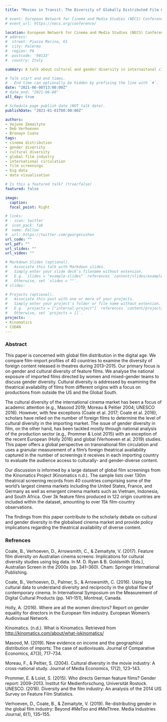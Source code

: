 ```yaml
---
title: "Movies in Transit: The Diversity of Globally Distributed Film Content"

# event: European Network for Cinema and Media Studies (NECS) Conference
# event_url: https://necs.org/conference/

location: European Network for Cinema and Media Studies (NECS) Conference, University of Palermo, Italy
# address:
#  street: Piazza Marina, 61
#  city: Palermo
#  region: PA
#  postcode: '90133'
#  country: Italy

summary: A talk about cultural and gender diversity in internaitonal cinema programming.

# Talk start and end times.
#   End time can optionally be hidden by prefixing the line with `#`.
date: "2021-06-08T13:00:00Z"
# date_end: "2021-06-08"
all_day: true

# Schedule page publish date (NOT talk date).
publishDate: "2021-01-01T00:00:00Z"

authors: 
- Vejune Zemaityte
- Deb Verhoeven
- Bronwyn Coate
tags:
- cinema distribution
- gender diversity
- cultural diversity
- global film industry
- international circulation
- film screenings
- big data
- data visualisation

# Is this a featured talk? (true/false)
featured: false

image:
  caption: 
  focal_point: Right

# links:
# - icon: twitter
#  icon_pack: fab
#  name: Follow
#  url: https://twitter.com/georgecushen
url_code: ""
url_pdf: ""
url_slides: ""
url_video: ""

# Markdown Slides (optional).
#   Associate this talk with Markdown slides.
#   Simply enter your slide deck's filename without extension.
#   E.g. `slides = "example-slides"` references `content/slides/example-slides.md`.
#   Otherwise, set `slides = ""`.
# slides:

# Projects (optional).
#   Associate this post with one or more of your projects.
#   Simply enter your project's folder or file name without extension.
#   E.g. `projects = ["internal-project"]` references `content/project/deep-learning/index.md`.
#   Otherwise, set `projects = []`.
projects:
- Kinomatics
- CUDAN
---
```


### Abstract

This paper is concerned with global film distribution in the digital age. We compare film-import profiles of 40 countries to examine the diversity of foreign content released in theatres during 2013–2015. Our primary focus is on gender and cultural diversity of feature films. We analyse the national exposure of imported films directed by women and mixed-gender teams to discuss gender diversity. Cultural diversity is addressed by examining the theatrical availability of films from different origins with a focus on productions from outside the US and the Global South. 

The cultural diversity of the international cinema market has been a focus of academic attention (e.g., Masood 2019; Moreau & Peltier 2004; UNESCO 2016). However, with few exceptions (Coate et al. 2017; Coate et al. 2016), scholars have relied on the number of foreign films to determine the level of cultural diversity in the importing market. The issue of gender diversity in film, on the other hand, has been tackled mostly through national analysis of the production sector (e.g., Prommer & Loist 2015) with an exception of the recent European (Holly 2016) and global (Verhoeven et al. 2019) studies. This paper offers a global perspective on transnational film circulation and uses a granular measurement of a film’s foreign theatrical availability captured in the number of screenings it receives in each importing country to evaluate the audience access to culturally- and gender-diverse content. 

Our discussion is informed by a large dataset of global film screenings from the Kinomatics Project (Kinomatics n.d.). The sample lists over 130m theatrical screening records from 40 countries comprising some of the world’s largest cinema markets including the United States, France, and Germany as well as emergent cinema markets such as Vietnam, Indonesia, and South Africa. Over 3k feature films produced in 122 origin countries are included within the dataset, amounting to over 15k film-country observations. 

The findings from this paper contribute to the scholarly debate on cultural and gender diversity in the globalised cinema market and provide policy implications regarding the theatrical availability of diverse content.

### Refrences

Coate, B., Verhoeven, D., Arrowsmith, C., & Zemaityte, V. (2017). Feature film diversity on Australian cinema screens: Implications for cultural diversity studies using big data. In M. D. Ryan & B. Goldsmith (Eds.), Australian Screen in the 2000s (pp. 341–360). Cham: Springer International Publishing.

Coate, B., Verhoeven, D., Palmer, S., & Arrowsmith, C. (2016). Using big cultural data to understand diversity and reciprocity in the global flow of contemporary cinema. In International Symposium on the Measurement of Digital Cultural Products (pp. 141–151), Montreal, Canada. 

Holly, A. (2016). Where are all the women directors? Report on gender equality for directors in the European film industry. European Women’s Audiovisual Network.

Kinomatics. (n.d.). What is Kinomatics. Retrieved from http://kinomatics.com/about/what-iskinomatics/ 

Masood, M. (2019). New evidence on income and the geographical distribution of imports: The case of audiovisuals. Journal of Comparative Economics, 47(3), 717–734.

Moreau, F., & Peltier, S. (2004). Cultural diversity in the movie industry: A cross-national study. Journal of Media Economics, 17(2), 123–143. 

Prommer, E. & Loist, S. (2015). Who directs German feature films? Gender report: 2009–2013. Institut für Medienforschung, Universität Rostock.
UNESCO. (2016). Diversity and the film industry: An analysis of the 2014 UIS Survey on Feature Film Statistics. 

Verhoeven, D., Coate, B., & Zemaityte, V. (2019). Re-distributing gender in the global film industry: Beyond #MeToo and #MeThree. Media Industries Journal, 6(1), 135–155.
